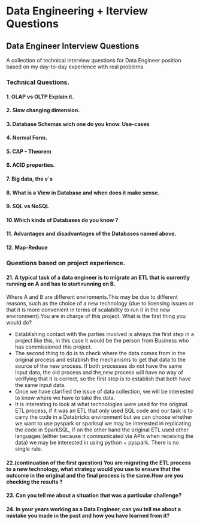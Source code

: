 # Data Engineering  + Iterview Questions

## Data Engineer Interview Questions
A collection of technical interview questions for Data Engineer position based on my day-to-day experience with real problems.

### Technical Questions.

#### 1. OLAP vs OLTP Explain it.

#### 2. Slow changing dimension.

#### 3. Database Schemas wich one do you know. Use-cases

#### 4. Normal Form.

#### 5. CAP - Theorem

#### 6. ACID properties.

#### 7. Big data, the v´s

#### 8. What is a View in Database and when does it make sense.

#### 9. SQL vs NoSQL

#### 10.Which kinds of Databases do you know ?

#### 11. Advantages and disadvantages of the Databases named above.

#### 12. Map-Reduce

### Questions based on project experience.

#### 21. A typical task of a data engineer is to migrate an ETL that is currently running on A and has to start running on B.
Where A and B are different enviroments.This may be due to different reasons, such as the choice of a new technology (due to licensing issues
or that it is more convenient in terms of scalability to run it in the new environment).You are in charge of this project. What is the first thing you would do? 

- Establishing contact with the parties involved is always the first step in a project like this, in this case it would be the person from Business who has commissioned this project.
- The second thing to do is to check where the data comes from in the original process and establish the mechanisms to get that data to the source of the new process.
  If both processes do not have the same input data, the old process and the,new process will have no way of verifying that it is correct, so the first step is to establish that both have the same input data.
- Once we have clarified the issue of data collection, we will be interested to know where we have to take the data.
- It is interesting to look at what technologies were used for the original ETL process, if it was an ETL that only used SQL code and our task is to carry the code in a Databricks environment but we can choose whether we want to use pyspark or sparksql we may be interested in replicating the code in SparkSQL, if on the other hand the original ETL used other languages 
 (either because it communicated via APIs when receiving the data) we may be interested in using python + pyspark. There is no single rule.
 
#### 22.(continuation of the first question) You are migrating the ETL process to a new technology, what strategy would you use to ensure that the outcome in the original and the final process is the same.How are you checking the results ? 

#### 23. Can you tell me about a situation that was a particular challenge?

#### 24. In your years working as a Data Engineer, can you tell me about a mistake you made in the past and how you have learned from it?